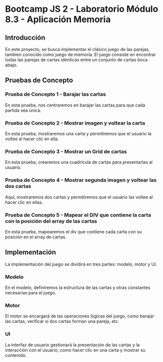 # Bootcamp JS 2 - Laboratorio Módulo 8.3 - Aplicación Memoria

## Introducción
En este proyecto, se busca implementar el clásico juego de las parejas, también conocido como juego de memoria. El juego consiste en encontrar todas las parejas de cartas idénticas entre un conjunto de cartas boca abajo.

## Pruebas de Concepto

### Prueba de Concepto 1 - Barajar las cartas
En esta prueba, nos centraremos en barajar las cartas para que cada partida sea única.

### Prueba de Concepto 2 - Mostrar imagen y voltear la carta
En esta prueba, mostraremos una carta y permitiremos que el usuario la voltee al hacer clic en ella.

### Prueba de Concepto 3 - Mostrar un Grid de cartas
En esta prueba, crearemos una cuadrícula de cartas para presentarlas al usuario.

### Prueba de Concepto 4 - Mostrar segunda imagen y voltear las dos cartas
Aquí, mostraremos dos cartas y permitiremos que el usuario las voltee al hacer clic en ellas.

### Prueba de Concepto 5 - Mapear el DIV que contiene la carta con la posición del array de las cartas
En esta prueba, mapearemos el div que contiene cada carta con su posición en el array de cartas.

## Implementación

La implementación del juego se dividirá en tres partes: modelo, motor y UI.

### Modelo
En el modelo, definiremos la estructura de las cartas y otras constantes necesarias para el juego.

### Motor
El motor se encargará de las operaciones lógicas del juego, como barajar las cartas, verificar si dos cartas forman una pareja, etc.

### UI
La interfaz de usuario gestionará la presentación de las cartas y la interacción con el usuario, como hacer clic en una carta y mostrar su contenido.

